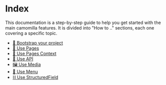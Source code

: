 # Index

This documentation is a step-by-step guide to help you get started with the main camomilla features.
It is divided into "How to .." sections, each one covering a specific topic.

- [🚀 Bootstrap your project](Bootstrap%20your%20project)
- [📝 Use Pages ](Use%20Pages)
- [🧩 Use Pages Context](Use%20Pages%20Context)
- [🐝 Use API](Use%20API)
- [🖼️ Use Media](Use%20Media)
- [🍜 Use Menu](Use%20Menu)
- [⛓️ Use StructuredField](Use%20StructuredField)
